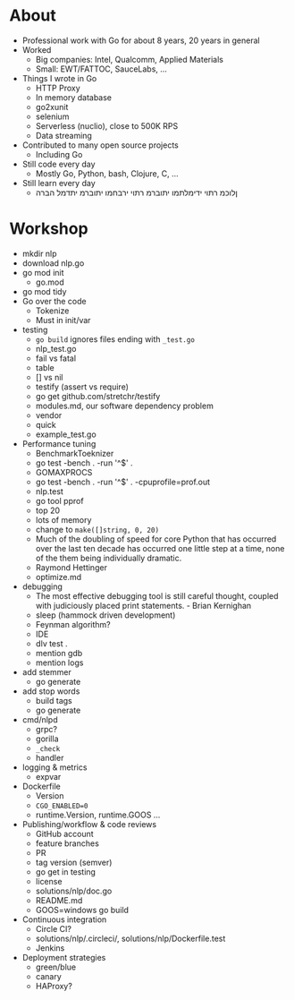 # About
* Professional work with Go for about 8 years, 20 years in general
* Worked
    - Big companies: Intel, Qualcomm, Applied Materials
    - Small: EWT/FATTOC, SauceLabs, ...
* Things I wrote in Go
    * HTTP Proxy
    * In memory database
    * go2xunit
    * selenium
    * Serverless (nuclio), close to 500K RPS
    * Data streaming
* Contributed to many open source projects
    * Including Go
* Still code every day
    * Mostly Go, Python, bash, Clojure, C, ...
* Still learn every day
    - ןלוכמ רתוי ידימלתמו יתוברמ רתוי ירבחמו יתוברמ יתדמל הברה 

# Workshop
- mkdir nlp
- download nlp.go
- go mod init
    - go.mod
- go mod tidy
- Go over the code
    - Tokenize
    - Must in init/var
- testing
    - `go build` ignores files ending with `_test.go`
    - nlp_test.go
    - fail vs fatal
    - table
    - [] vs nil
    - testify (assert vs require)
    - go get github.com/stretchr/testify
	- modules.md, our software dependency problem
	- vendor
    - quick
    - example_test.go
- Performance tuning
    - BenchmarkToeknizer
    - go test -bench . -run '^$' .
	- GOMAXPROCS
    - go test -bench . -run '^$' . -cpuprofile=prof.out
	- nlp.test
    - go tool pprof
	- top 20
	- lots of memory
    - change to `make([]string, 0, 20)`
    - Much of the doubling of speed for core Python that has occurred over the
      last ten decade has occurred one little step at a time, none of the them
      being individually dramatic.
	- Raymond Hettinger
    - optimize.md
- debugging
    - The most effective debugging tool is still careful thought, coupled with
      judiciously placed print statements. - Brian Kernighan
    - sleep (hammock driven development)
    - Feynman algorithm?
    - IDE
    - dlv test .
    - mention gdb
    - mention logs
- add stemmer
    - go generate
- add stop words
    - build tags
    - go generate
- cmd/nlpd
    - grpc?
    - gorilla
    - `_check`
    - handler
- logging & metrics
    - expvar
- Dockerfile
    - Version
    - `CGO_ENABLED=0`
    - runtime.Version, runtime.GOOS ...
- Publishing/workflow & code reviews
    - GitHub account
    - feature branches
    - PR
    - tag version (semver)
    - go get in testing
    - license
    - solutions/nlp/doc.go
    - README.md
    - GOOS=windows go build
- Continuous integration
    - Circle CI?
    - solutions/nlp/.circleci/, solutions/nlp/Dockerfile.test
    - Jenkins
- Deployment strategies
    - green/blue
    - canary
    - HAProxy?

